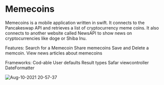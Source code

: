 # Memecoins

Memecoins is a mobile application written in swift. It connects to the Pancakeswap API and retrieves a list of cryptocurrency meme coins. It also connects to another website called NewsAPI to show news on cryptocurrencies like doge or Shiba Inu. 

Features:
Search for a Memecoin
Share memecoins
Save and Delete a memcoin.
View news articles about memecoins

Frameworks:
Cod-able
User defaults
Result types
Safar viewcontroller
DateFormatter

![Aug-10-2021 20-57-37](https://user-images.githubusercontent.com/55071531/128953698-d86ff2fe-c0b8-4e9c-bc7f-955dd91dba74.gif)
